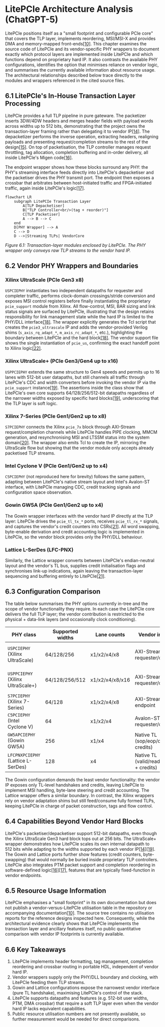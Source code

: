 # LitePCIe Architecture Analysis (ChatGPT-5)

LitePCIe positions itself as a "small footprint and configurable PCIe core" that covers the TLP layer, implements reordering, MSI/MSI-X and provides DMA and memory-mapped front-ends[[10]](sources.md#source10). This chapter examines the source code of LitePCIe and its vendor-specific PHY wrappers to document exactly which protocol layers are implemented inside LitePCIe and which functions depend on proprietary hard IP. It also contrasts the available PHY configurations, identifies the option that minimises reliance on vendor logic, and summarises the currently available information about resource usage. The architectural relationships described below trace directly to the modules and wrappers referenced in the cited source files.

## 6.1 LitePCIe's In-House Transaction Layer Processing

LitePCIe provides a full TLP pipeline in pure gateware. The packetizer inserts 3DW/4DW headers and merges header fields with payload words across widths up to 512 bits, demonstrating that the project owns the transaction-layer framing rather than delegating it to vendor IP[[14]](sources.md#source14). The depacketizer performs the inverse operation, extracting headers, realigning payloads and presenting request/completion streams to the rest of the design[[15]](sources.md#source15). On top of packetisation, the TLP controller manages request throttling, tag allocation, completion buffering and in-order delivery, all inside LitePCIe's Migen code[[16]](sources.md#source16).

The endpoint wrapper shows how these blocks surround any PHY: the PHY's streaming interface feeds directly into LitePCIe's depacketiser and the packetiser drives the PHY transmit port. The endpoint then exposes a crossbar that arbitrates between host-initiated traffic and FPGA-initiated traffic, again inside LitePCIe's logic[[17]](sources.md#source17).

```mermaid
flowchart LR
    subgraph LitePCIe Transaction Layer
        A[TLP Depacketiser]
        B["TLP Controller<br/>(tag + reorder)"]
        C[TLP Packetiser]
        A --> B --> C
    end
    D[PHY Wrapper] --> A
    C --> D
    D -->|Streaming TLPs| VendorCore
```

*Figure 6.1: Transaction-layer modules enclosed by LitePCIe. The PHY wrapper only conveys raw TLP streams to the vendor hard IP.*

## 6.2 Vendor PHY Wrappers and Boundaries

### Xilinx UltraScale (PCIe Gen3 x8)

`USPCIEPHY` instantiates two independent datapaths for requester and completer traffic, performs clock-domain crossings/stride conversion and exposes MSI control registers before finally instantiating the proprietary `pcie_support` module from Xilinx. All flow-control, MSI, BAR sizing and link status signals are surfaced by LitePCIe, illustrating that the design retains responsibility for link management state while the hard IP is limited to the PHY/DLL interface[[18]](sources.md#source18). The wrapper explicitly generates the Tcl script that creates the `pcie3_ultrascale` IP and adds the vendor-provided Verilog shims (`s_axis_rq_adapt_*`, `m_axis_rc_adapt_*`, etc.), highlighting the boundary between LitePCIe and the hard block[[18]](sources.md#source18). The vendor support file shows the single instantiation of `pcie_us`, confirming the exact handoff point to Xilinx logic[[22]](sources.md#source22).

### Xilinx UltraScale+ (PCIe Gen3/Gen4 up to x16)

`USPPCIEPHY` extends the same structure to Gen4 speeds and permits up to 16 lanes with 512-bit user datapaths, but still channels all traffic through LitePCIe's CDC and width converters before invoking the vendor IP via the `pcie_support` instance[[19]](sources.md#source19). The assertions inside the class show that LitePCIe's own core supports 64/128/256/512-bit datapaths regardless of the narrower widths exposed by specific hard blocks[[19]](sources.md#source19), underscoring that the TLP layer is soft logic.

### Xilinx 7-Series (PCIe Gen1/Gen2 up to x8)

`S7PCIEPHY` connects the Xilinx `pcie_7x` block through AXI-Stream request/completion channels while LitePCIe handles PIPE clocking, MMCM generation, and resynchronising MSI and LTSSM status into the system domain[[20]](sources.md#source20). The wrapper also emits Tcl to create the IP, mirroring the UltraScale flow but showing that the vendor module only accepts already packetised TLP streams.

### Intel Cyclone V (PCIe Gen1/Gen2 up to x4)

`C5PCIEPHY` (not reproduced here for brevity) follows the same pattern, adapting between LitePCIe's native stream layout and Intel's Avalon-ST interface, with LitePCIe managing CDC, credit tracking signals and configuration space observation.

### Gowin GW5A (PCIe Gen1/Gen2 up to x4)

The Gowin wrapper interfaces with the vendor hard IP directly at the TLP layer: LitePCIe drives the `pcie_tl_tx_*` ports, receives `pcie_tl_rx_*` signals, and captures the vendor's credit counters into CSRs[[21]](sources.md#source21). All word swapping, byte-enable derivation and credit accounting logic is implemented in LitePCIe, so the vendor block provides only the PHY/DLL behaviour.

### Lattice L-SerDes (LFC-PNX)

Similarly, the Lattice wrapper converts between LitePCIe's endian-neutral layout and the vendor's TL bus, supplies credit initialisation flags and synchronises link-up indications, again leaving the transaction-layer sequencing and buffering entirely to LitePCIe[[21]](sources.md#source21).

## 6.3 Configuration Comparison

The table below summarises the PHY options currently in-tree and the scope of vendor functionality they require. In each case the LitePCIe core delivers the full TLP layer; the vendor contribution is restricted to the physical + data-link layers (and occasionally clock conditioning).

| PHY class | Supported widths | Lane counts | Vendor interface | Hard IP instantiation |
|-----------|-----------------|-------------|------------------|-----------------------|
| `USPCIEPHY` (Xilinx UltraScale) | 64/128/256 | x1/x2/x4/x8 | AXI-Stream requester/completer | `pcie3_ultrascale` via `pcie_support`[[18]](sources.md#source18)[[22]](sources.md#source22) |
| `USPPCIEPHY` (Xilinx UltraScale+) | 64/128/256/512 | x1/x2/x4/x8/x16 | AXI-Stream requester/completer | `pcie4_uscale_plus` / `pcie4c_uscale_plus` via `pcie_support`[[19]](sources.md#source19) |
| `S7PCIEPHY` (Xilinx 7-Series) | 64/128 | x1/x2/x4/x8 | AXI-Stream endpoint | `pcie_7x` hard block[[20]](sources.md#source20) |
| `C5PCIEPHY` (Intel Cyclone V) | 64 | x1/x2/x4 | Avalon-ST requester/completer | Altera PCIe hard IP (created via Qsys) |
| `GW5APCIEPHY` (Gowin GW5A) | 256 | x1/x4 | Native TL (sop/eop/data/be + credits) | `PCIE_Controller_Top` core[[21]](sources.md#source21) |
| `LFCPNXPCIEPHY` (Lattice L-SerDes) | 128 | x4 | Native TL (valid/ready/data/be + credits) | Lattice PCIe controller with LMMI config[[21]](sources.md#source21) |

The Gowin configuration demands the least vendor functionality: the vendor IP exposes only TL-level handshakes and credits, leaving LitePCIe to implement MSI handling, byte-lane steering and credit accounting. The Lattice wrapper offers a similar boundary. In contrast, the Xilinx wrappers rely on vendor adaptation shims but still feed/consume fully formed TLPs, keeping LitePCIe in charge of packet construction, tags and flow control.

## 6.4 Capabilities Beyond Vendor Hard Blocks

LitePCIe's packetiser/depacketiser support 512-bit datapaths, even though the Xilinx UltraScale Gen3 hard block tops out at 256 bits. The UltraScale+ wrapper demonstrates how LitePCIe scales its own internal datapath to 512 bits while adapting to the widths supported by each vendor IP[[14]](sources.md#source14)[[19]](sources.md#source19). The Gowin and Lattice ports further show features (credit counters, byte-swapping) that would normally be buried inside proprietary TLP controllers. LitePCIe also integrates PTM packet support and completion reordering in software-defined logic[[16]](sources.md#source16)[[17]](sources.md#source17), features that are typically fixed-function in vendor endpoints.

## 6.5 Resource Usage Information

LitePCIe emphasises a "small footprint" in its own documentation but does not publish a vendor-versus-LitePCIe utilisation table in the repository or accompanying documentation[[10]](sources.md#source10). The source tree contains no utilisation reports for the reference designs inspected here. Consequently, while the architectural evidence clearly shows that LitePCIe implements the transaction layer and ancillary features itself, no public quantitative comparison with vendor IP footprints is currently available.

## 6.6 Key Takeaways

1. LitePCIe implements header formatting, tag management, completion reordering and crossbar routing in portable HDL, independent of vendor hard IP.
2. Vendor wrappers supply only the PHY/DLL boundary and clocking, with LitePCIe feeding them TLP streams.
3. Gowin and Lattice configurations expose the narrowest vendor interface (pure TL handshake), maximising LitePCIe's control of the stack.
4. LitePCIe supports datapaths and features (e.g. 512-bit user widths, PTM, DMA crossbar) that require a soft TLP layer even when the vendor hard IP lacks equivalent capabilities.
5. Public resource utilisation numbers are not presently available, so further measurement would be needed for direct comparisons.
